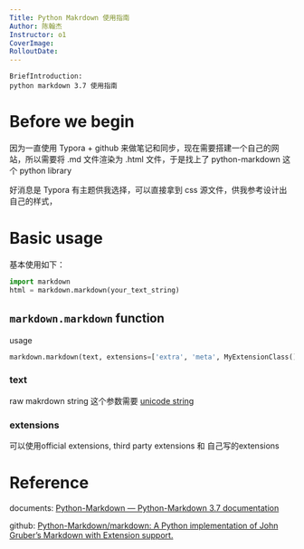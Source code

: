 ```yaml
---
Title: Python Makrdown 使用指南
Author: 陈翰杰
Instructor: o1
CoverImage:
RolloutDate:
---
```


```
BriefIntroduction: 
python markdown 3.7 使用指南
```

<!-- split -->

# Before we begin

因为一直使用 Typora + github 来做笔记和同步，现在需要搭建一个自己的网站，所以需要将 .md 文件渲染为 .html 文件，于是找上了 python-markdown 这个 python library 

好消息是 Typora 有主题供我选择，可以直接拿到 css 源文件，供我参考设计出自己的样式，

# Basic usage

基本使用如下：
```python
import markdown
html = markdown.markdown(your_text_string)
```

## `markdown.markdown` function

usage

```python
markdown.markdown(text, extensions=['extra', 'meta', MyExtensionClass()])
```

### text

raw makrdown string 这个参数需要 [unicode string](ersonalArticles/technical/Programming/python-learn/python-language/Python_Basic/unicode.md)

### extensions

可以使用official extensions, third party extensions 和 自己写的extensions



# Reference

documents: [Python-Markdown — Python-Markdown 3.7 documentation](https://python-markdown.github.io/)

github: [Python-Markdown/markdown: A Python implementation of John Gruber’s Markdown with Extension support.](https://github.com/Python-Markdown/markdown)


